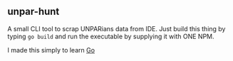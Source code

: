 ## unpar-hunt

A small CLI tool to scrap UNPARians data from IDE. Just build this thing by typing `go build` and run the executable by supplying it with ONE NPM.

I made this simply to learn [Go](https://golang.org/)